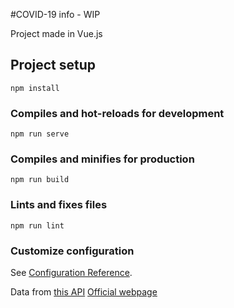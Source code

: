 #COVID-19 info - WIP

Project made in Vue.js

## Project setup
```
npm install
```

### Compiles and hot-reloads for development
```
npm run serve
```

### Compiles and minifies for production
```
npm run build
```

### Lints and fixes files
```
npm run lint
```

### Customize configuration
See [Configuration Reference](https://cli.vuejs.org/config/).


Data from [this API](https://documenter.getpostman.com/view/10808728/SzS8rjbc?version=latest)
[Official webpage](https://covid19api.com/)
